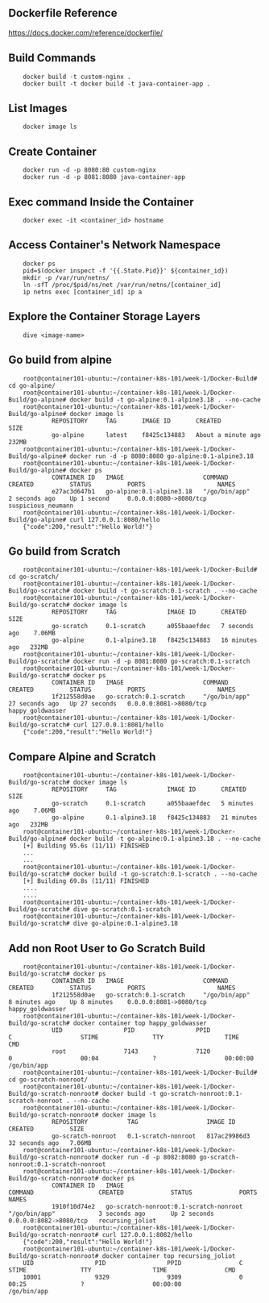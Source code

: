 Dockerfile Reference
------------
https://docs.docker.com/reference/dockerfile/

Build Commands
------------

        docker build -t custom-nginx .
        docker built -t docker build -t java-container-app .

List Images
------------

        docker image ls

Create Container
------------

        docker run -d -p 8080:80 custom-nginx
        docker run -d -p 8081:8080 java-container-app

Exec command Inside the Container
------------

        docker exec -it <container_id> hostname

Access Container's Network Namespace
------------

        docker ps
        pid=$(docker inspect -f '{{.State.Pid}}' ${container_id})
        mkdir -p /var/run/netns/
        ln -sfT /proc/$pid/ns/net /var/run/netns/[container_id]
        ip netns exec [container_id] ip a

Explore the Container Storage Layers
------------

        dive <image-name>

Go build from alpine
------------
        root@container101-ubuntu:~/container-k8s-101/week-1/Docker-Build# cd go-alpine/
        root@container101-ubuntu:~/container-k8s-101/week-1/Docker-Build/go-alpine# docker build -t go-alpine:0.1-alpine3.18 . --no-cache
        root@container101-ubuntu:~/container-k8s-101/week-1/Docker-Build/go-alpine# docker image ls
                REPOSITORY     TAG       IMAGE ID       CREATED              SIZE
                go-alpine      latest    f8425c134883   About a minute ago   232MB
        root@container101-ubuntu:~/container-k8s-101/week-1/Docker-Build/go-alpine# docker run -d -p 8080:8080 go-alpine:0.1-alpine3.18
        root@container101-ubuntu:~/container-k8s-101/week-1/Docker-Build/go-alpine# docker ps
                CONTAINER ID   IMAGE                      COMMAND                  CREATED          STATUS          PORTS                    NAMES
                e27ac3d647b1   go-alpine:0.1-alpine3.18   "/go/bin/app"            2 seconds ago    Up 1 second     0.0.0.0:8080->8080/tcp   suspicious_neumann
        root@container101-ubuntu:~/container-k8s-101/week-1/Docker-Build/go-alpine# curl 127.0.0.1:8080/hello
        {"code":200,"result":"Hello World!"}

Go build from Scratch
------------
        root@container101-ubuntu:~/container-k8s-101/week-1/Docker-Build# cd go-scratch/
        root@container101-ubuntu:~/container-k8s-101/week-1/Docker-Build/go-scratch# docker build -t go-scratch:0.1-scratch . --no-cache
        root@container101-ubuntu:~/container-k8s-101/week-1/Docker-Build/go-scratch# docker image ls
                REPOSITORY     TAG              IMAGE ID       CREATED          SIZE
                go-scratch     0.1-scratch      a055baaefdec   7 seconds ago    7.06MB
                go-alpine      0.1-alpine3.18   f8425c134883   16 minutes ago   232MB
        root@container101-ubuntu:~/container-k8s-101/week-1/Docker-Build/go-scratch# docker run -d -p 8081:8080 go-scratch:0.1-scratch
        root@container101-ubuntu:~/container-k8s-101/week-1/Docker-Build/go-scratch# docker ps
                CONTAINER ID   IMAGE                      COMMAND                  CREATED          STATUS          PORTS                    NAMES
                1f212558d0ae   go-scratch:0.1-scratch     "/go/bin/app"            27 seconds ago   Up 27 seconds   0.0.0.0:8081->8080/tcp   happy_goldwasser
        root@container101-ubuntu:~/container-k8s-101/week-1/Docker-Build/go-scratch# curl 127.0.0.1:8081/hello
        {"code":200,"result":"Hello World!"}

Compare Alpine and Scratch
------------
        root@container101-ubuntu:~/container-k8s-101/week-1/Docker-Build/go-scratch# docker image ls
                REPOSITORY     TAG              IMAGE ID       CREATED          SIZE
                go-scratch     0.1-scratch      a055baaefdec   5 minutes ago    7.06MB
                go-alpine      0.1-alpine3.18   f8425c134883   21 minutes ago   232MB
        root@container101-ubuntu:~/container-k8s-101/week-1/Docker-Build/go-alpine# docker build -t go-alpine:0.1-alpine3.18 . --no-cache
        [+] Building 95.6s (11/11) FINISHED
        ...
        ...
        root@container101-ubuntu:~/container-k8s-101/week-1/Docker-Build/go-scratch# docker build -t go-scratch:0.1-scratch . --no-cache
        [+] Building 69.8s (11/11) FINISHED
        ....
        ....
        root@container101-ubuntu:~/container-k8s-101/week-1/Docker-Build/go-scratch# dive go-scratch:0.1-scratch
        root@container101-ubuntu:~/container-k8s-101/week-1/Docker-Build/go-scratch# dive go-alpine:0.1-alpine3.18

Add non Root User to Go Scratch Build
------------
        root@container101-ubuntu:~/container-k8s-101/week-1/Docker-Build/go-scratch# docker ps
                CONTAINER ID   IMAGE                      COMMAND                  CREATED          STATUS          PORTS                    NAMES
                1f212558d0ae   go-scratch:0.1-scratch     "/go/bin/app"            8 minutes ago    Up 8 minutes    0.0.0.0:8081->8080/tcp   happy_goldwasser
        root@container101-ubuntu:~/container-k8s-101/week-1/Docker-Build/go-scratch# docker container top happy_goldwasser
                UID                 PID                 PPID                C                   STIME               TTY                 TIME                CMD
                root                7143                7120                0                   00:04               ?                   00:00:00            /go/bin/app
        root@container101-ubuntu:~/container-k8s-101/week-1/Docker-Build# cd go-scratch-nonroot/
        root@container101-ubuntu:~/container-k8s-101/week-1/Docker-Build/go-scratch-nonroot# docker build -t go-scratch-nonroot:0.1-scratch-nonroot . --no-cache
        root@container101-ubuntu:~/container-k8s-101/week-1/Docker-Build/go-scratch-nonroot# docker image ls
                REPOSITORY           TAG                   IMAGE ID       CREATED          SIZE
                go-scratch-nonroot   0.1-scratch-nonroot   817ac29986d3   32 seconds ago   7.06MB
        root@container101-ubuntu:~/container-k8s-101/week-1/Docker-Build/go-scratch-nonroot# docker run -d -p 8082:8080 go-scratch-nonroot:0.1-scratch-nonroot
        root@container101-ubuntu:~/container-k8s-101/week-1/Docker-Build/go-scratch-nonroot# docker ps
                CONTAINER ID   IMAGE                                    COMMAND                  CREATED             STATUS             PORTS                    NAMES
                1910f10d74e2   go-scratch-nonroot:0.1-scratch-nonroot   "/go/bin/app"            3 seconds ago       Up 2 seconds       0.0.0.0:8082->8080/tcp   recursing_joliot
        root@container101-ubuntu:~/container-k8s-101/week-1/Docker-Build/go-scratch-nonroot# curl 127.0.0.1:8082/hello
        {"code":200,"result":"Hello World!"}
        root@container101-ubuntu:~/container-k8s-101/week-1/Docker-Build/go-scratch-nonroot# docker container top recursing_joliot
        UID                 PID                 PPID                C                   STIME               TTY                 TIME                CMD
        10001               9329                9309                0                   00:25               ?                   00:00:00            /go/bin/app
        
        

